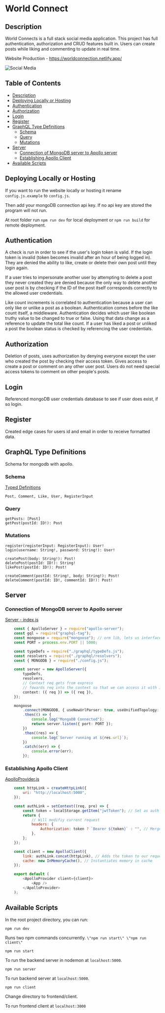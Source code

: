 # World Connect

## Description

World Connects is a full stack social media application. This project has full authentication, authorization and CRUD features built in. Users can create posts while liking and commenting to update in real time.

Website Production - <https://worldconnection.netlify.app/>

<img src ="https://api.netlify.com/api/v1/badges/afe4370c-a7b6-4f00-8ddd-3aa23dff2bf5/deploy-status" alt ="Social Media" />

## Table of Contents
  - [Description](#description)
  - [Deploying Locally or Hosting](#deploying-locally-or-hosting)
  - [Authentication](#authentication)
  - [Authorization](#authorization)
  - [Login](#login)
  - [Register](#register)
  - [GraphQL Type Definitions](#graphql-type-definitions)
    - [Schema](#schema)
    - [Query](#query)
    - [Mutations](#mutations)
  - [Server](#server)
    - [Connection of MongoDB server to Apollo server](#connection-of-mongodb-server-to-apollo-server)
    - [Establishing Apollo Client](#Establishing-apollo-client)
  - [Available Scripts](#available-scripts)


## Deploying Locally or Hosting

If you want to run the website locally or hosting it rename `config.js.example` to `config.js`.

Then add your mongoDB connection api key. If no api key are stored the program will not run.

At root folder run `npm run dev` for local deployment or `npm run build` for remote deployment.

## Authentication

A check is run in order to see if the user's login token is valid. If the login token is invalid (token becomes invalid after an hour of being logged in). They are denied the ability to like, create or delete their own post until they login again.

If a user tries to impersonate another user by attempting to delete a post they never created they are denied because the only way to delete another user post is by checking if the ID of the post itself corresponds correctly to the allowed user credentials.

Like count increments is correlated to authentication because a user can only like or unlike a post as a boolean. Authentication comes before the like count itself, a middleware. Authentication decides which user like boolean truthy value to be changed to true or false. Using that data change as a reference to update the total like count. If a user has liked a post or unliked a post the boolean status is checked by referencing the user credentials.

## Authorization

Deletion of posts, uses authorization by denying everyone except the user who created the post by checking their access token.
Gives access to create a post or comment on any other user post. Users do not need special access tokens to comment on other people's posts.

## Login

Referenced mongoDB user credentials database to see if user does exist, if so login.

## Register

<!-- validators.js -->

Created edge cases for users id and email in order to receive formatted data.



## GraphQL Type Definitions

Schema for mongodb with apollo.

### Schema

[Typed Definitions](graphql/typeDefs.js)

    Post, Comment, Like, User, RegisterInput

### Query

    getPosts: [Post] 
    getPost(postId: ID!): Post

### Mutations

    register(registerInput: RegisterInput): User!
    login(username: String!, password: String!): User!

    createPost(body: String!): Post!
    deletePost(postId: ID!): String!
    likePost(postId: ID!): Post!

    createComment(postId: String!, body: String!): Post!
    deleteComment(postId: ID!, commentId: ID!): Post!
## Server

### Connection of MongoDB server to Apollo server

[Server - index.js](index.js)

```typescript
    const { ApolloServer } = require("apollo-server");
    const gql = require("graphql-tag");
    const mongoose = require("mongoose"); // orm lib, lets us interface with mongoDB
    const PORT = process.env.PORT || 5000;

    const typeDefs = require("./graphql/typeDefs.js");
    const resolvers = require("./graphql/resolvers");
    const { MONGODB } = require("./config.js");

    const server = new ApolloServer({
        typeDefs,
        resolvers,
        // Context req gets from express
        // fowards req into the context so that we can access it with in our context
        context: ({ req }) => ({ req }),
    });

    mongoose
        .connect(MONGODB, { useNewUrlParser: true, useUnifiedTopology: true })
        .then(() => {
            console.log("MongoDB Connected");
            return server.listen({ port: PORT });
        })
        .then((res) => {
            console.log(`Server running at ${res.url}`);
        })
        .catch((err) => {
            console.error(err);
        });
```

### Establishing Apollo Client

[ApolloProvider.js](client/src/Apollo/ApolloProvider.js)

``` javascript
    const httpLink = createHttpLink({
        uri: "http://localhost:5000",
    });

    const authLink = setContext((req, pre) => {
        const token = localStorage.getItem("jwtToken"); // Set as auth header
        return {
            // Will modifiy current request
            headers: {
                Authorization: token ? `Bearer ${token}` : "", // Merge headers of request with current exisiting headers
            },
        };
    });

    const client = new ApolloClient({
        link: authLink.concat(httpLink), // Adds the token to our request and succesfully send any protected api call
        cache: new InMemoryCache(), // Instantiates memory in cache
    });

    export default (
        <ApolloProvider client={client}>
            <App />
        </ApolloProvider>
    );
```

## Available Scripts

In the root project directory, you can run:

`npm run dev`

Runs two npm commands concurrently. `\"npm run start\" \"npm run client\"`

`npm run start`

To run the backend server in nodemon at ``localhost:5000``.

 `npm run server`

To run backend server at ``localhost:5000``.

`npm run client`

Change directory to frontend/client.

To run frontend client at ``localhost:3000``
